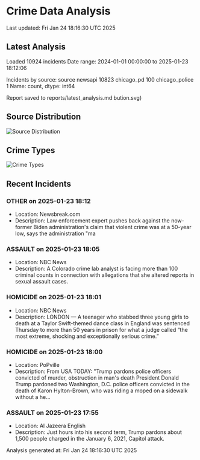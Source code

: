 # Crime Data Analysis
Last updated: Fri Jan 24 18:16:30 UTC 2025

## Latest Analysis

Loaded 10924 incidents
Date range: 2024-01-01 00:00:00 to 2025-01-23 18:12:06

Incidents by source:
source
newsapi           10823
chicago_pd          100
chicago_police        1
Name: count, dtype: int64

Report saved to reports/latest_analysis.md
bution.svg)

## Source Distribution
![Source Distribution](images/source_distribution.svg)

## Crime Types
![Crime Types](images/crime_types.svg)

## Recent Incidents

### OTHER on 2025-01-23 18:12
- Location: Newsbreak.com
- Description: Law enforcement expert pushes back against the now-former Biden administration's claim that violent crime was at a 50-year low, says the administration "ma


### ASSAULT on 2025-01-23 18:05
- Location: NBC News
- Description: A Colorado crime lab analyst is facing more than 100 criminal counts in connection with allegations that she altered reports in sexual assault cases.


### HOMICIDE on 2025-01-23 18:01
- Location: NBC News
- Description: LONDON — A teenager who stabbed three young girls to death at a Taylor Swift-themed dance class in England was sentenced Thursday to more than 50 years in prison for what a judge called “the most extreme, shocking and exceptionally serious crime.”


### HOMICIDE on 2025-01-23 18:00
- Location: PoPville
- Description: From USA TODAY: "Trump pardons police officers convicted of murder, obstruction in man's death President Donald Trump pardoned two Washington, D.C. police officers convicted in the death of Karon Hylton-Brown, who was riding a moped on a sidewalk without a he…


### ASSAULT on 2025-01-23 17:55
- Location: Al Jazeera English
- Description: Just hours into his second term, Trump pardons about 1,500 people charged in the January 6, 2021, Capitol attack.

Analysis generated at: Fri Jan 24 18:16:30 UTC 2025
